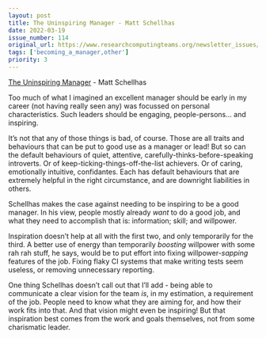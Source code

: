 ```yaml
---
layout: post
title: The Uninspiring Manager - Matt Schellhas
date: 2022-03-19
issue_number: 114
original_url: https://www.researchcomputingteams.org/newsletter_issues/0114
tags: ['becoming_a_manager,other']
priority: 3
---
```


<!-- markdownlint-disable MD033 -->
<!-- markdownlint-disable MD041 -->
<!-- markdownlint-disable MD049 -->

[The Uninspiring Manager](https://matt-schellhas.medium.com/the-uninspiring-manager-e2e2e752ab24) - Matt Schellhas

Too much of what I imagined an excellent manager should be early
in my career (not having really seen any) was focussed on personal
characteristics.  Such leaders should be engaging, people-persons…
and inspiring.

It’s not that any of those things is bad, of course.  Those are all
traits and behaviours that can be put to good use as a manager or
lead!  But so can the default behaviours of quiet, attentive,
carefully-thinks-before-speaking introverts.  Or of
keep-ticking-things-off-the-list achievers.  Or of caring, emotionally
intuitive, confidantes.  Each has default behaviours that are
extremely helpful in the right circumstance, and are downright
liabilities in others.

Schellhas makes the case against needing to be inspiring to be a
good manager.  In his view, people mostly already *want* to do a
good job, and what they need to accomplish that is: information;
skill; and willpower.

Inspiration doesn’t help at all with the first two, and only
temporarily for the third.  A better use of energy than temporarily
*boosting* willpower with some rah rah stuff, he says, would be to
put effort into fixing willpower-*sapping* features of the job.
Fixing flaky CI systems that make writing tests seem useless, or
removing unnecessary reporting.

One thing Schellhas doesn’t call out that I’ll add - being able to
communicate a clear vision for the team *is*, in my estimation, a
requirement of the job.  People need to know what they are aiming
for, and how their work fits into that.  And that vision might even
be inspiring!  But that inspiration best comes from the work and
goals themselves, not from some charismatic leader.
